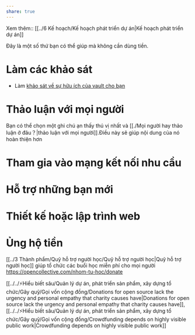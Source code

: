 ```yaml
---
share: true
---
```

Xem thêm:: [[../6 Kế hoạch/Kế hoạch phát triển dự án|Kế hoạch phát triển dự án]]

Đây là một số thứ bạn có thể giúp mà không cần dùng tiền. 
# Làm các khảo sát
- Làm [khảo sát về sự hữu ích của vault cho bạn](https://quảcầu.cc/khao-sat-nguoi-dung-vault-nhap-mon-obsidian/?utm_source=CV+%C2%BB+T%C3%B4i+c%C3%B3+th%E1%BB%83+gi%C3%BAp+g%C3%AC%3F&utm_medium=Kh%E1%BA%A3o+s%C3%A1t+ng%C6%B0%E1%BB%9Di+d%C3%B9ng+vault+Nh%E1%BA%ADp+m%C3%B4n+Obsidian&utm_campaign=Giai+%C4%91o%E1%BA%A1n+2)

# Thảo luận với mọi người
Bạn có thể chọn một ghi chú ạn thấy thú vị nhất và [[./Mọi người hay thảo luận ở đâu？|thảo luận với mọi người]].Điều này sẽ giúp nội dung của nó hoàn thiện hơn

# Tham gia vào mạng kết nối nhu cầu
# Hỗ trợ những bạn mới
# Thiết kế hoặc lập trình web 

# Ủng hộ tiền
[[../3 Thành phẩm/Quỹ hỗ trợ người học/Quỹ hỗ trợ người học|Quỹ hỗ trợ người học]] giúp tổ chức các buổi học miễn phí cho mọi người
https://opencollective.com/nhom-tu-hoc/donate

[[../../⚡Hiểu biết sâu/Quản lý dự án, phát triển sản phẩm, xây dựng tổ chức/Gây quỹ/Gọi vốn cộng đồng/Donations for open source lack the urgency and personal empathy that charity causes have|Donations for open source lack the urgency and personal empathy that charity causes have]], [[../../⚡Hiểu biết sâu/Quản lý dự án, phát triển sản phẩm, xây dựng tổ chức/Gây quỹ/Gọi vốn cộng đồng/Crowdfunding depends on highly visible public work|Crowdfunding depends on highly visible public work]]
